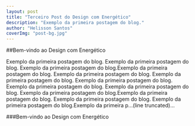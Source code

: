 ```yaml
---
layout: post
title: "Terceiro Post do Design com Energético"
description: "Exemplo da primeira postagem do blog."
author: "Helisson Santos"
coverImg: "post-bg.jpg"
---
```



##Bem-vindo ao Design com Energético

Exemplo da primeira postagem do blog. Exemplo da primeira postagem do blog. Exemplo da primeira postagem do blog.Exemplo da primeira postagem do blog. Exemplo da primeira postagem do blog. Exemplo da primeira postagem do blog. Exemplo da primeira postagem do blog. Exemplo da primeira postagem do blog. Exemplo da primeira postagem do blog. Exemplo da primeira postagem do blog.Exemplo da primeira postagem do blog. Exemplo da primeira postagem do blog. Exemplo da primeira postagem do blog.Exemplo da primeira p...(line truncated)...

###Bem-vindo ao Design com Energético